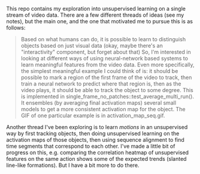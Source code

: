This repo contains my exploration into unsupervised learning on a single stream of video data.
There are a few different threads of ideas (see my notes), but the main one, and the one that motivated me to pursue this is as follows:
> Based on what humans can do, it is possible to learn to distinguish objects based on just visual data (okay, maybe there's an "interactivity" component, but forget about that)
> So, I'm interested in looking at different ways of using neural-network based systems to learn meaningful features from the video data.
> Even more specifically, the simplest meaningful example I could think of is: it should be possible to mark a region of the first frame of the video to track, then train a neural network to predict where that region is, then as the video plays, it should be able to track the object to some degree. This is implemented in single_frame_no_patches::test_average_multi_run(). It ensembles (by averaging final activation maps) several small models to get a more consistent activation map for the object. The GIF of one particular example is in activation_map_seq.gif.

Another thread I've been exploring is to learn *motions* in an unsupervised way by first tracking objects, then doing unsupervised learning on the activation maps of those objects, then using sequence alignment to find time segments that correspond to each other. I've made a little bit of progress on this, e.g. comparing the correlation heatmap of unsupervised features on the same action shows some of the expected trends (slanted line-like formations). But I have a bit more to do there.
